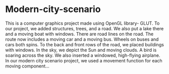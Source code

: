 # Modern-city-scenario
This is a computer graphics project made using OpenGL library- GLUT. To our project, we added structures, trees, and a road. We also put a lake there and a moving boat with windows. There are road lines on the road. The route now includes a moving car and a moving bus. Wheels on buses and cars both spins. To the back and front rows of the road, we placed buildings with windows. In the sky, we depict the Sun and moving clouds. A bird is soaring across the sky. We also inserted a windowed, high-flying airplane. In our modern city scenario project, we used a movement function for each moving component...
